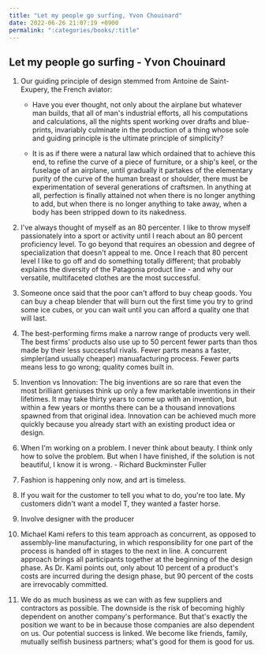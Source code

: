 ```yaml
---
title: "Let my people go surfing, Yvon Chouinard"
date: 2022-06-26 21:07:19 +0900
permalink: ":categories/books/:title"
---
```


## Let my people go surfing - Yvon Chouinard

1. Our guiding principle of design stemmed from Antoine de Saint-Exupery, the French aviator:

   - Have you ever thought, not only about the airplane but whatever man builds, that all of man's industrial efforts, all his computations and calculations, all the nights spent working over drafts and blue-prints, invariably culminate in the production of a thing whose sole and guiding principle is the ultimate principle of simplicity?

   - It is as if there were a natural law which ordained that to achieve this end, to refine the curve of a piece of furniture, or a ship's keel, or the fuselage of an airplane, until gradually it partakes of the elementary purity of the curve of the human breast or shoulder, there must be experimentation of several generations of craftsmen. In anything at all, perfection is finally attained not when there is no longer anything to add, but when there is no longer anything to take away, when a body has been stripped down to its nakedness.

1. I've always thought of myself as an 80 percenter. I like to throw myself passionately into a sport or activity until I reach about an 80 percent proficiency level. To go beyond that requires an obession and degree of specialization that doesn't appeal to me. Once I reach that 80 percent level I like to go off and do something totally different; that probably explains the diversity of the Patagonia product line - and why our versatile, multifaceted clothes are the most successful.

1. Someone once said that the poor can't afford to buy cheap goods. You can buy a cheap blender that will burn out the first time you try to grind some ice cubes, or you can wait until you can afford a quality one that will last.

1. The best-performing firms make a narrow range of products very well. The best firms' products also use up to 50 percent fewer parts than thos made by their less successful rivals. Fewer parts means a faster, simpler(and usually cheaper) manuafacturing process. Fewer parts means less to go wrong; quality comes built in.

1. Invention vs Innovation: The big inventions are so rare that even the most brilliant geniuses think up only a few marketable inventions in their lifetimes. It may take thirty years to come up with an invention, but within a few years or months there can be a thousand innovations spawned from that original idea. Innovation can be achieved much more quickly because you already start with an existing product idea or design.

1. When I'm working on a problem. I never think about beauty. I think only how to solve the problem. But when I have finished, if the solution is not beautiful, I know it is wrong. - Richard Buckminster Fuller

1. Fashion is happening only now, and art is timeless.

1. If you wait for the customer to tell you what to do, you're too late. My customers didn't want a model T, they wanted a faster horse.

1. Involve designer with the producer

1. Michael Kami refers to this team approach as concurrent, as opposed to assembly-line manufacturing, in which responsibility for one part of the process is handed off in stages to the next in line. A concurrent approach brings all participants together at the beginning of the design phase. As Dr. Kami points out, only about 10 percent of a product's costs are incurred during the design phase, but 90 percent of the costs are irrevocably committed.

1. We do as much business as we can with as few suppliers and contractors as possible. The downside is the risk of becoming highly dependent on another company's performance. But that's exactly the position we want to be in because those companies are also dependent on us. Our potential success is linked. We become like friends, family, mutually selfish business partners; what's good for them is good for us.

